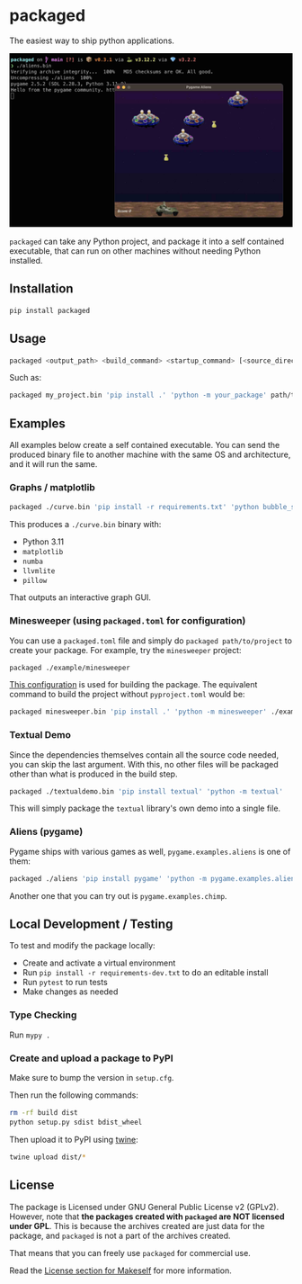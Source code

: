 # packaged

The easiest way to ship python applications.

![Demo](https://github.com/tusharsadhwani/packaged/blob/main/demo.jpg)

`packaged` can take any Python project, and package it into a self contained
executable, that can run on other machines without needing Python installed.

## Installation

```bash
pip install packaged
```

## Usage

```bash
packaged <output_path> <build_command> <startup_command> [<source_directory>]
```

Such as:

```bash
packaged my_project.bin 'pip install .' 'python -m your_package' path/to/project
```

## Examples

All examples below create a self contained executable. You can send the produced
binary file to another machine with the same OS and architecture, and it will
run the same.

### Graphs / matplotlib

```bash
packaged ./curve.bin 'pip install -r requirements.txt' 'python bubble_sort_curve.py' ./example/matplotlib
```

This produces a `./curve.bin` binary with:

- Python 3.11
- `matplotlib`
- `numba`
- `llvmlite`
- `pillow`

That outputs an interactive graph GUI.

### Minesweeper (using `packaged.toml` for configuration)

You can use a `packaged.toml` file and simply do `packaged path/to/project` to
create your package. For example, try the `minesweeper` project:

```bash
packaged ./example/minesweeper
```

[This configuration](tests/end_to_end/test_packages/minesweeper/packaged.toml)
is used for building the package. The equivalent command to build the project
without `pyproject.toml` would be:

```bash
packaged minesweeper.bin 'pip install .' 'python -m minesweeper' ./example/minesweeper
```

### Textual Demo

Since the dependencies themselves contain all the source code needed, you can
skip the last argument. With this, no other files will be packaged other than
what is produced in the build step.

```bash
packaged ./textualdemo.bin 'pip install textual' 'python -m textual'
```

This will simply package the `textual` library's own demo into a single file.

### Aliens (pygame)

Pygame ships with various games as well, `pygame.examples.aliens` is one of them:

```bash
packaged ./aliens 'pip install pygame' 'python -m pygame.examples.aliens'
```

Another one that you can try out is `pygame.examples.chimp`.

## Local Development / Testing

To test and modify the package locally:

- Create and activate a virtual environment
- Run `pip install -r requirements-dev.txt` to do an editable install
- Run `pytest` to run tests
- Make changes as needed

### Type Checking

Run `mypy .`

### Create and upload a package to PyPI

Make sure to bump the version in `setup.cfg`.

Then run the following commands:

```bash
rm -rf build dist
python setup.py sdist bdist_wheel
```

Then upload it to PyPI using [twine](https://twine.readthedocs.io/en/latest/#installation):

```bash
twine upload dist/*
```

## License

The package is Licensed under GNU General Public License v2 (GPLv2). However,
note that **the packages created with `packaged` are NOT licensed under GPL**.
This is because the archives created are just data for the package, and
`packaged` is not a part of the archives created.

That means that you can freely use `packaged` for commercial use.

Read the [License section for Makeself](https://github.com/megastep/makeself?tab=readme-ov-file#license) for more information.
